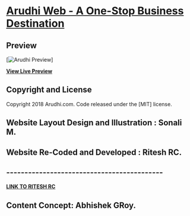 # [Arudhi Web - A One-Stop Business Destination](https://riteshrc13.github.io/img/favicon.png)

## Preview

[![Arudhi Preview](https://riteshrc13.github.io/img/header-img.png)]

**[View Live Preview](https://riteshrc13.github.io/docs)**

## Copyright and License

Copyright 2018 Arudhi.com. Code released under the [MIT] license.

## Website Layout Design and Illustration : Sonali M.

## Website Re-Coded and Developed : Ritesh RC.
## -------------------------------------------
**[LINK TO RITESH RC](riteshrc13@gmail.com)**

## Content Concept: Abhishek GRoy.
